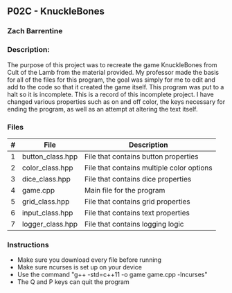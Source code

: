 ## P02C - KnuckleBones
### Zach Barrentine
### Description:

The purpose of this project was to recreate the game KnuckleBones from Cult of the Lamb from the material provided. My professor made the basis for all of the files for this program, the goal was simply for me to edit and add to the code so that it created the game itself. This program was put to a halt so it is incomplete. This is a record of this incomplete project. I have changed various properties such as on and off color, the keys necessary for ending the program, as well as an attempt at altering the text itself.

### Files

|   #   | File            | Description                                        |
| :---: | --------------- | -------------------------------------------------- |
|   1   | button_class.hpp         | File that contains button properties      |
|   2   | color_class.hpp  | File that contains multiple color options         |
|   3   | dice_class.hpp | File that contains dice properties |
|   4   | game.cpp | Main file for the program |
|   5   | grid_class.hpp | File that contains grid properties |
|   6   | input_class.hpp | File that contains text properties |
|   7   | logger_class.hpp | File that contains logging logic |

### Instructions

- Make sure you download every file before running
- Make sure ncurses is set up on your device
- Use the command "g++ -std=c++11 -o game game.cpp -lncurses"
- The Q and P keys can quit the program
